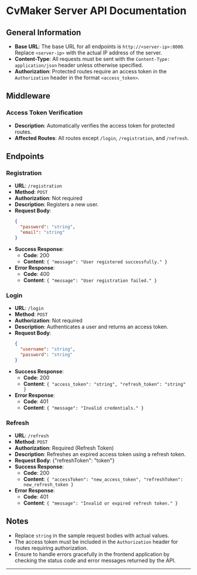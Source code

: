 # CvMaker Server API Documentation

## General Information

- **Base URL**: The base URL for all endpoints is `http://<server-ip>:8000`. Replace `<server-ip>` with the actual IP address of the server.
- **Content-Type**: All requests must be sent with the `Content-Type: application/json` header unless otherwise specified.
- **Authorization**: Protected routes require an access token in the `Authorization` header in the format `<access_token>`.

## Middleware

### Access Token Verification

- **Description**: Automatically verifies the access token for protected routes.
- **Affected Routes**: All routes except `/login`, `/registration`, and `/refresh`.

## Endpoints

### Registration

- **URL**: `/registration`
- **Method**: `POST`
- **Authorization**: Not required
- **Description**: Registers a new user.
- **Request Body**:
  ```json
  {
    "password": "string",
    "email": "string"
  }
  ```
- **Success Response**:
  - **Code**: 200
  - **Content**: `{ "message": "User registered successfully." }`
- **Error Response**:
  - **Code**: 400
  - **Content**: `{ "message": "User registration failed." }`

### Login

- **URL**: `/login`
- **Method**: `POST`
- **Authorization**: Not required
- **Description**: Authenticates a user and returns an access token.
- **Request Body**:
  ```json
  {
    "username": "string",
    "password": "string"
  }
  ```
- **Success Response**:
  - **Code**: 200
  - **Content**: `{ "access_token": "string", "refresh_token": "string" }`
- **Error Response**:
  - **Code**: 401
  - **Content**: `{ "message": "Invalid credentials." }`

### Refresh

- **URL**: `/refresh`
- **Method**: `POST`
- **Authorization**: Required (Refresh Token)
- **Description**: Refreshes an expired access token using a refresh token.
- **Request Body**: {"refreshToken": "token"}
- **Success Response**:
  - **Code**: 200
  - **Content**: `{ "accessToken": "new_access_token", "refreshToken": new_refresh_token }`
- **Error Response**:
  - **Code**: 401
  - **Content**: `{ "message": "Invalid or expired refresh token." }`

## Notes

- Replace `string` in the sample request bodies with actual values.
- The access token must be included in the `Authorization` header for routes requiring authorization.
- Ensure to handle errors gracefully in the frontend application by checking the status code and error messages returned by the API.

---